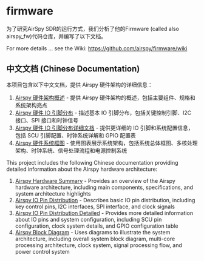 firmware
========

为了研究AirSpy SDR的运行方式，我们分析了他的Firmware (called also airspy_fw)代码仓库，并编写了以下文档。

For more details ... see the Wiki: https://github.com/airspy/firmware/wiki

## 中文文档 (Chinese Documentation)

本项目包含以下中文文档，提供 Airspy 硬件架构的详细信息：

1. [Airspy 硬件架构概述](Airspy_Hardware_Summary_CN.md) - 提供 Airspy 硬件架构的概述，包括主要组件、规格和系统架构亮点
2. [Airspy 硬件 IO 引脚分布](Airspy_IO_Pin_Distribution_CN.md) - 描述基本 IO 引脚分布，包括关键控制引脚、I2C 接口、SPI 接口和时钟信号
3. [Airspy 硬件 IO 引脚分布详细文档](Airspy_IO_Pin_Distribution_Detailed_CN.md) - 提供更详细的 IO 引脚和系统配置信息，包括 SCU 引脚配置、时钟系统详解和 GPIO 配置表
4. [Airspy 硬件系统框图](Airspy_Block_Diagram_CN.md) - 使用图表展示系统架构，包括系统总体框图、多核处理架构、时钟系统、信号处理流程和电源控制系统

This project includes the following Chinese documentation providing detailed information about the Airspy hardware architecture:

1. [Airspy Hardware Summary](Airspy_Hardware_Summary_CN.md) - Provides an overview of the Airspy hardware architecture, including main components, specifications, and system architecture highlights
2. [Airspy IO Pin Distribution](Airspy_IO_Pin_Distribution_CN.md) - Describes basic IO pin distribution, including key control pins, I2C interfaces, SPI interface, and clock signals
3. [Airspy IO Pin Distribution Detailed](Airspy_IO_Pin_Distribution_Detailed_CN.md) - Provides more detailed information about IO pins and system configuration, including SCU pin configuration, clock system details, and GPIO configuration table
4. [Airspy Block Diagram](Airspy_Block_Diagram_CN.md) - Uses diagrams to illustrate the system architecture, including overall system block diagram, multi-core processing architecture, clock system, signal processing flow, and power control system
